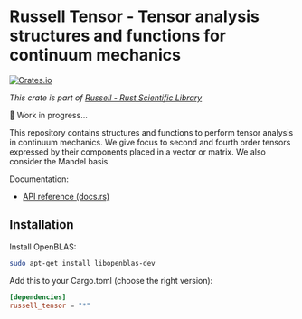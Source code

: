 # Russell Tensor - Tensor analysis structures and functions for continuum mechanics

[![Crates.io](https://img.shields.io/crates/v/russell_tensor.svg)](https://crates.io/crates/russell_tensor)

_This crate is part of [Russell - Rust Scientific Library](https://github.com/cpmech/russell)_

🚧 Work in progress...

This repository contains structures and functions to perform tensor analysis in continuum mechanics. We give focus to second and fourth order tensors expressed by their components placed in a vector or matrix. We also consider the Mandel basis.

Documentation:

- [API reference (docs.rs)](https://docs.rs/russell_tensor)

## Installation

Install OpenBLAS:

```bash
sudo apt-get install libopenblas-dev
```

Add this to your Cargo.toml (choose the right version):

```toml
[dependencies]
russell_tensor = "*"
```
